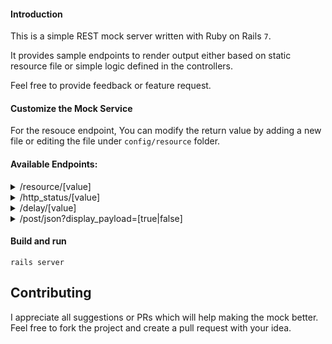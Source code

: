 #### Introduction

This is a simple REST mock server written with Ruby on Rails `7`.

It provides sample endpoints to render output either based on static resource file or simple logic defined in the controllers.

Feel free to provide feedback or feature request.

#### Customize the Mock Service

For the resouce endpoint, You can modify the return value by adding a new file or editing the file under `config/resource` folder.

#### Available Endpoints:

<details>
<summary>/resource/[value]</summary>

This mock service returns static response from the file located in `src/main/resources/data`

_Sample 1_

**curl "http://localhost:3000/resource/100"**

will return 

```console
[
 {"id":"100","name":"jack","age":"30"},
 {"id":"101","name":"jill","age":"32"}
]
```

_Sample 2_

**curl "http://localhost:3000/resource/200"**

will return

```console
[
 {"id":"200","name":"tom","age":"40"},
 {"id":"201","name":"jerry","age":"28"}
]
```

When request with a non existing file, the response will be reading from file `empty`

_Sample 3_

**curl "http://localhost:3000/resource/300"**


will return

```console
[]
```
</details>

<details>
<summary>/http_status/[value]</summary>

_Sample 1_

**curl "http://localhost:5000/http_status/200"**

will return status code 200 and the following response

```console
200 ok
```

_Sample 2_

**curl "http://localhost:3000/http_status/400"**


will return status code 400 and the following response

```console
400 bad request
```

</details>

<details>
<summary>/delay/[value]</summary>

_Sample 1_

**curl "http://localhost:3000/delay/3000"**

will return response with 3000 milliseconds delay

```console
Response with delay of 3000 milliseconds
```
</details>

<details>
<summary>/post/json?display_payload=[true|false]</summary>

_Sample 1_

**curl -X POST 'http://localhost:3000/post/json?display_payload=true' -H "Content-Type: application/json" -d '{"key": "value"}'n**

will return the payload and the duration of the request

```console
{"payload":{"key":"value"},"duration":"0.0 seconds"}
```

_Sample 2_

**curl -X POST 'http://localhost:3000/post/json?display_payload=false' -H "Content-Type: application/json" -d '{"key": "value"}'n**

will return the payload and the duration of the request

```console
{"duration":"0.0 seconds"}
```
</details>

#### Build and run
```console
rails server
```

## Contributing
I appreciate all suggestions or PRs which will help making the mock better. Feel free to fork the project and create a pull request with your idea.
